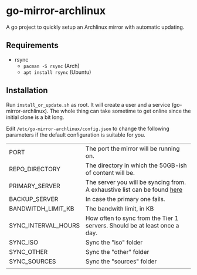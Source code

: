 # go-mirror-archlinux
A go project to quickly setup an Archlinux mirror with automatic updating.

## Requirements

- rsync
    - `pacman -S rsync` (Arch)
    - `apt install rsync` (Ubuntu)

## Installation

Run `install_or_update.sh` as root. It will create a user and a service (go-mirror-archlinux). The whole thing can take sometime to get online since the initial clone is a bit long.

Edit `/etc/go-mirror-archlinux/config.json` to change the following parameters if the default configuration is suitable for you.

|||
|:-----|-----|
| PORT | The port the mirror will be running on. |
| REPO_DIRECTORY | The directory in which the 50GB-ish of content will be. |
| PRIMARY_SERVER | The server you will be syncing from. A exhaustive list can be found [here]()|
| BACKUP_SERVER | In case the primary one fails. |
| BANDWITDH_LIMIT_KB | The bandwith limit, in KB |
| SYNC_INTERVAL_HOURS | How often to sync from the Tier 1 servers. Should be at least once a day. |
| SYNC_ISO | Sync the "iso" folder |
| SYNC_OTHER | Sync the "other" folder |
| SYNC_SOURCES | Sync the "sources" folder |
|||